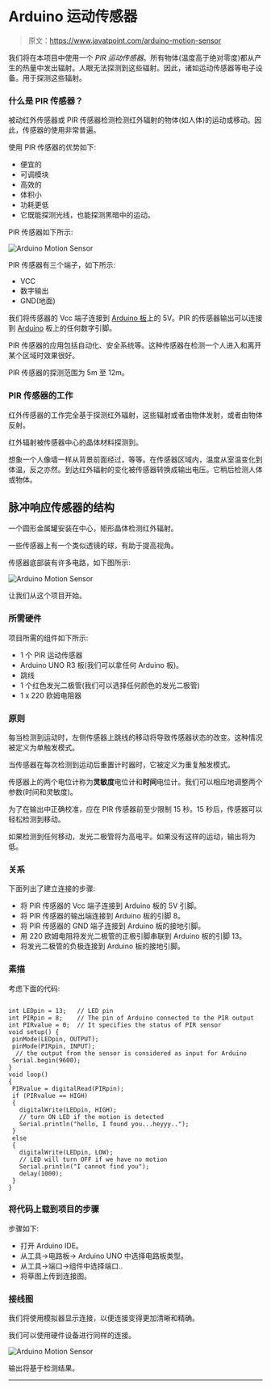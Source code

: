 # Arduino 运动传感器

> 原文：<https://www.javatpoint.com/arduino-motion-sensor>

我们将在本项目中使用一个 *PIR 运动传感器*。所有物体(温度高于绝对零度)都从产生的热量中发出辐射。人眼无法探测到这些辐射。因此，诸如运动传感器等电子设备。用于探测这些辐射。

### 什么是 PIR 传感器？

被动红外传感器或 PIR 传感器检测检测红外辐射的物体(如人体)的运动或移动。因此，传感器的使用非常普遍。

使用 PIR 传感器的优势如下:

*   便宜的
*   可调模块
*   高效的
*   体积小
*   功耗更低
*   它既能探测光线，也能探测黑暗中的运动。

PIR 传感器如下所示:

![Arduino Motion Sensor](img/8541246f7b0a6bea16c745adca5d90f5.png)

PIR 传感器有三个端子，如下所示:

*   VCC
*   数字输出
*   GND(地面)

我们将传感器的 Vcc 端子连接到 [Arduino 板](https://www.javatpoint.com/arduino-boards)上的 5V。PIR 的传感器输出可以连接到 [Arduino](https://www.javatpoint.com/arduino) 板上的任何数字引脚。

PIR 传感器的应用包括自动化、安全系统等。这种传感器在检测一个人进入和离开某个区域时效果很好。

PIR 传感器的探测范围为 5m 至 12m。

### PIR 传感器的工作

红外传感器的工作完全基于探测红外辐射，这些辐射或者由物体发射，或者由物体反射。

红外辐射被传感器中心的晶体材料探测到。

想象一个人像墙一样从背景前面经过，等等。在传感器区域内，温度从室温变化到体温，反之亦然。到达红外辐射的变化被传感器转换成输出电压。它稍后检测人体或物体。

## 脉冲响应传感器的结构

一个圆形金属罐安装在中心，矩形晶体检测红外辐射。

一些传感器上有一个类似透镜的球，有助于提高视角。

传感器底部装有许多电路，如下图所示:

![Arduino Motion Sensor](img/f5d140022ab7d51f42ed138fc9bbbd96.png)

让我们从这个项目开始。

### 所需硬件

项目所需的组件如下所示:

*   1 个 PIR 运动传感器
*   Arduino UNO R3 板(我们可以拿任何 Arduino 板)。
*   跳线
*   1 个红色发光二极管(我们可以选择任何颜色的发光二极管)
*   1 x 220 欧姆电阻器

### 原则

每当检测到运动时，左侧传感器上跳线的移动将导致传感器状态的改变。这种情况被定义为单触发模式。

当传感器在每次检测到运动后重置计时器时，它被定义为重复触发模式。

传感器上的两个电位计称为**灵敏度**电位计和**时间**电位计。我们可以相应地调整两个参数(时间和灵敏度)。

为了在输出中正确校准，应在 PIR 传感器前至少限制 15 秒。15 秒后，传感器可以轻松检测到移动。

如果检测到任何移动，发光二极管将为高电平。如果没有这样的运动，输出将为低。

### 关系

下面列出了建立连接的步骤:

*   将 PIR 传感器的 Vcc 端子连接到 Arduino 板的 5V 引脚。
*   将 PIR 传感器的输出端连接到 Arduino 板的引脚 8。
*   将 PIR 传感器的 GND 端子连接到 Arduino 板的接地引脚。
*   用 220 欧姆电阻将发光二极管的正极引脚串联到 Arduino 板的引脚 13。
*   将发光二极管的负极连接到 Arduino 板的接地引脚。

### 素描

考虑下面的代码:

```

int LEDpin = 13;   // LED pin
int PIRpin = 8;    // The pin of Arduino connected to the PIR output
int PIRvalue = 0;  // It specifies the status of PIR sensor
void setup() {
 pinMode(LEDpin, OUTPUT);     
 pinMode(PIRpin, INPUT);
  // the output from the sensor is considered as input for Arduino
 Serial.begin(9600);
}
void loop()
{
 PIRvalue = digitalRead(PIRpin); 
 if (PIRvalue == HIGH) 
 {         
   digitalWrite(LEDpin, HIGH);  
   // turn ON LED if the motion is detected
   Serial.println("hello, I found you...heyyy..");
 } 
 else 
 {
   digitalWrite(LEDpin, LOW);
   // LED will turn OFF if we have no motion
   Serial.println("I cannot find you");
   delay(1000);
 }
} 

```

### 将代码上载到项目的步骤

步骤如下:

*   打开 Arduino IDE。
*   从工具->电路板-> Arduino UNO 中选择电路板类型。
*   从工具->端口->组件中选择端口..
*   将草图上传到连接图。

### 接线图

我们将使用模拟器显示连接，以便连接变得更加清晰和精确。

我们可以使用硬件设备进行同样的连接。

![Arduino Motion Sensor](img/d4cbc5ded411fa5634c838cb1e260a4e.png)

输出将基于检测结果。

* * *